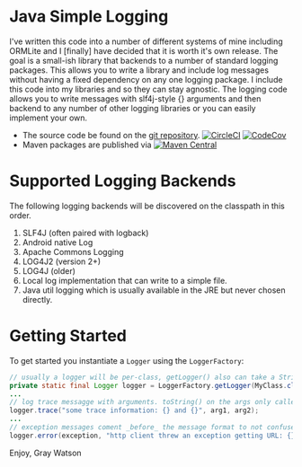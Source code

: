 Java Simple Logging
===================

I've written this code into a number of different systems of mine including ORMLite and I [finally] have decided that
it is worth it's own release.  The goal is a small-ish library that backends to a number of standard logging packages.
This allows you to write a library and include log messages without having a fixed dependency on any one logging
package.  I include this code into my libraries and so they can stay agnostic.  The logging code allows you to write
messages with slf4j-style {} arguments and then backend to any number of other logging libraries or you can easily
implement your own.

* The source code be found on the [git repository](https://github.com/j256/simplelogging).  [![CircleCI](https://circleci.com/gh/j256/simplelogging.svg?style=svg)](https://circleci.com/gh/j256/simplelogging) [![CodeCov](https://img.shields.io/codecov/c/github/j256/simplelogging.svg)](https://codecov.io/github/j256/simplelogging/)
* Maven packages are published via [![Maven Central](https://maven-badges.herokuapp.com/maven-central/com.j256.simplelogging/simplelogging/badge.svg?style=flat-square)](https://maven-badges.herokuapp.com/maven-central/com.j256.simplelogging/simplelogging/)

# Supported Logging Backends

The following logging backends will be discovered on the classpath in this order.

1. SLF4J (often paired with logback)
2. Android native Log
3. Apache Commons Logging
4. LOG4J2 (version 2+)
5. LOG4J (older)
6. Local log implementation that can write to a simple file.
7. Java util logging which is usually available in the JRE but never chosen directly. 

# Getting Started

To get started you instantiate a `Logger` using the `LoggerFactory`:
```java
// usually a logger will be per-class, getLogger() also can take a String label
private static final Logger logger = LoggerFactory.getLogger(MyClass.class);
...
// log trace messagge with arguments. toString() on the args only called if trace messages enabled
logger.trace("some trace information: {} and {}", arg1, arg2);
...
// exception messages coment _before_ the message format to not confuse the arguments
logger.error(exception, "http client threw an exception getting URL: {}", url);
```

Enjoy,
Gray Watson
